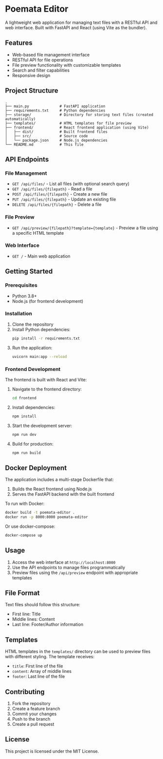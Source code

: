 # Poemata Editor

A lightweight web application for managing text files with a RESTful API and web interface. Built with FastAPI and React (using Vite as the bundler).

## Features

- Web-based file management interface
- RESTful API for file operations
- File preview functionality with customizable templates
- Search and filter capabilities
- Responsive design

## Project Structure

```
.
├── main.py              # FastAPI application
├── requirements.txt     # Python dependencies
├── storage/             # Directory for storing text files (created automatically)
├── templates/           # HTML templates for file preview
├── frontend/            # React frontend application (using Vite)
│   ├── dist/            # Built frontend files
│   ├── src/             # Source code
│   └── package.json     # Node.js dependencies
└── README.md            # This file
```

## API Endpoints

### File Management

- `GET /api/files/` - List all files (with optional search query)
- `GET /api/files/{filepath}` - Read a file
- `POST /api/files/{filepath}` - Create a new file
- `PUT /api/files/{filepath}` - Update an existing file
- `DELETE /api/files/{filepath}` - Delete a file

### File Preview

- `GET /api/preview/{filepath}?template={template}` - Preview a file using a specific HTML template

### Web Interface

- `GET /` - Main web application

## Getting Started

### Prerequisites

- Python 3.8+
- Node.js (for frontend development)

### Installation

1. Clone the repository
2. Install Python dependencies:
   ```bash
   pip install -r requirements.txt
   ```
3. Run the application:
   ```bash
   uvicorn main:app --reload
   ```

### Frontend Development

The frontend is built with React and Vite:

1. Navigate to the frontend directory:
   ```bash
   cd frontend
   ```
2. Install dependencies:
   ```bash
   npm install
   ```
3. Start the development server:
   ```bash
   npm run dev
   ```
4. Build for production:
   ```bash
   npm run build
   ```

## Docker Deployment

The application includes a multi-stage Dockerfile that:
1. Builds the React frontend using Node.js
2. Serves the FastAPI backend with the built frontend

To run with Docker:
```bash
docker build -t poemata-editor .
docker run -p 8000:8000 poemata-editor
```

Or use docker-compose:
```bash
docker-compose up
```

## Usage

1. Access the web interface at `http://localhost:8000`
2. Use the API endpoints to manage files programmatically
3. Preview files using the `/api/preview` endpoint with appropriate templates

## File Format

Text files should follow this structure:
- First line: Title
- Middle lines: Content
- Last line: Footer/Author information

## Templates

HTML templates in the `templates/` directory can be used to preview files with different styling. The template receives:
- `title`: First line of the file
- `content`: Array of middle lines
- `footer`: Last line of the file

## Contributing

1. Fork the repository
2. Create a feature branch
3. Commit your changes
4. Push to the branch
5. Create a pull request

## License

This project is licensed under the MIT License.